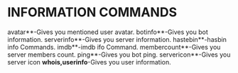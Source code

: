 # INFORMATION COMMANDS

avatar**-Gives you mentioned user avatar.
botinfo**-Gives you bot information.
serverinfo**-Gives you server information.
hastebin**-hasbin info Commands.
imdb**-imdb ifo Command.
membercount**-Gives you server members count.
ping**-Gives you bot ping.
servericon**-Gives you server icon
**whois,userinfo**-Gives you user information.
